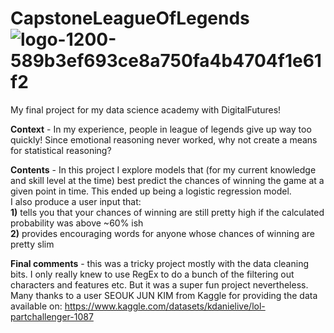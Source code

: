 # CapstoneLeagueOfLegends ![logo-1200-589b3ef693ce8a750fa4b4704f1e61f2](https://user-images.githubusercontent.com/120195693/216154658-4efdf76f-e58e-4468-bcd6-205971240c17.png)
  
   
My final project for my data science academy with DigitalFutures!   

**Context** - In my experience, people in league of legends give up way too quickly! Since emotional reasoning never worked, why not create a means for 
statistical reasoning?   

**Contents** -
In this project I explore models that (for my current knowledge and skill level at the time) best predict the chances of winning the game at a given point in time.
This ended up being a logistic regression model.   
I also
produce a user input that:    
**1)** tells you that your chances of winning are still pretty high if the calculated probability was above ~60% ish     
**2)** provides encouraging words for anyone whose chances of winning are pretty slim
   
**Final comments** - this was a tricky project mostly with the data cleaning bits. I only really knew to use RegEx to do a bunch of the filtering out characters and features etc. But it was a super fun project nevertheless.   
Many thanks to a user SEOUK JUN KIM from Kaggle for providing the data available on: https://www.kaggle.com/datasets/kdanielive/lol-partchallenger-1087


